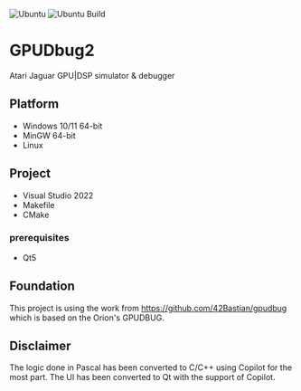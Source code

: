 ![Ubuntu](https://img.shields.io/badge/Ubuntu-22.04-E95420?logo=ubuntu&logoColor=white) ![Ubuntu Build](https://github.com/djipi/GPUDbug2/actions/workflows/build.yml/badge.svg?label=Ubuntu)

# GPUDbug2
Atari Jaguar GPU|DSP simulator & debugger

## Platform
* Windows 10/11 64-bit
* MinGW 64-bit
* Linux

## Project
* Visual Studio 2022
* Makefile
* CMake
### prerequisites
* Qt5

## Foundation
This project is using the work from https://github.com/42Bastian/gpudbug which is based on the Orion's GPUDBUG.

## Disclaimer
The logic done in Pascal has been converted to C/C++ using Copilot for the most part. The UI has been converted to Qt with the support of Copilot.
